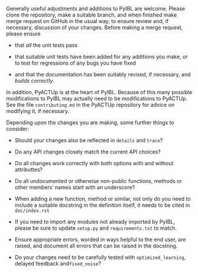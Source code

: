 Generally useful adjustments and additions to PyIBL are welcome. Please clone
the repository, make a suitable branch, and when finished make merge request on GitHub in the usual way,
to ensure review and, if necessary, discussion of your changes.
Before making a merge request, please ensure

- that *all* the unit tests pass

- that suitable unit tests have been added for any additions you make, or to test for regressions of any bugs
  you have fixed

- and that the documentation has been suitably revised, if necessary, and *builds correctly*.

In addition, PyACTUp is at the heart of PyIBL. Because of this many possible modifications to PyIBL may actually
need to be modifications to PyACTUp. See the file `contributing.md` in the PyACTUp repository for advice on
modifying it, if necessary.

Depending upon the changes you are making, some further things to consider:

- Should your changes also be reflected in `details` and `trace`?

- Do any API changes closely match the current API choices?

- Do all changes work correctly with both options with and without attributtes?

- Do all undocumented or otherwise non-public functions, methods or other members’ names start with an underscore?

- When adding a new function, method or similar, not only do you need to include a suitable docstring in the definition
  itself, it needs to be cited in `doc/index.rst`

- If you need to import any modules not already imported by PyIBL, please be sure to update `setup.py`
  and `requirements.txt` to match.

- Ensure appropriate errors, worded in ways helpful to the end user, are raised, and document all errors
  that can be raised in the docstring.

- Do your changes need to be carefully tested with `optimized_learning`, delayed feedback and`fixed_noise`?
